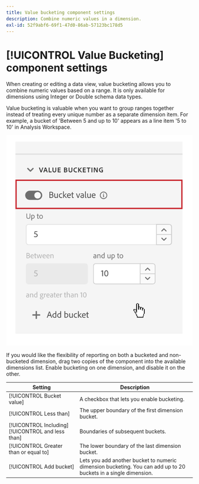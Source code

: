 ```yaml
---
title: Value bucketing component settings
description: Combine numeric values in a dimension.
exl-id: 52f9abf6-69f1-47d0-86ab-57123bc178d5
---
```

# [!UICONTROL Value Bucketing] component settings

When creating or editing a data view, value bucketing allows you to combine numeric values based on a range. It is only available for dimensions using Integer or Double schema data types.

Value bucketing is valuable when you want to group ranges together instead of treating every unique number as a separate dimension item. For example, a bucket of 'Between 5 and up to 10' appears as a line item '5 to 10' in Analysis Workspace.

![Value bucketing](../assets/value-bucketing.png)

If you would like the flexibility of reporting on both a bucketed and non-bucketed dimension, drag two copies of the component into the available dimensions list. Enable bucketing on one dimension, and disable it on the other.

| Setting | Description |
| --- | --- |
| [!UICONTROL Bucket value] | A checkbox that lets you enable bucketing. |
| [!UICONTROL Less than] | The upper boundary of the first dimension bucket. |
| [!UICONTROL Including] [!UICONTROL and less than] | Boundaries of subsequent buckets. |
| [!UICONTROL Greater than or equal to] | The lower boundary of the last dimension bucket. |
| [!UICONTROL Add bucket] | Lets you add another bucket to numeric dimension bucketing. You can add up to 20 buckets in a single dimension. |
